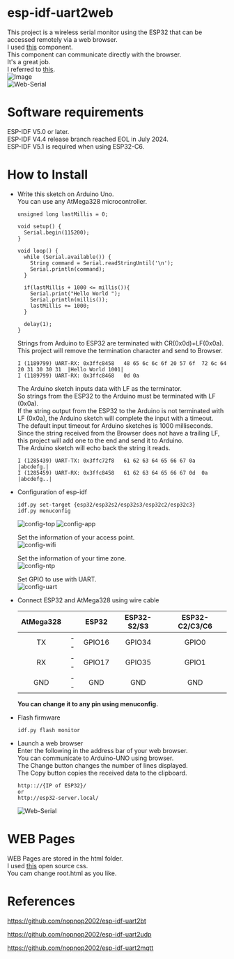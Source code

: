 # esp-idf-uart2web
This project is a wireless serial monitor using the ESP32 that can be accessed remotely via a web browser.   
I used [this](https://github.com/Molorius/esp32-websocket) component.   
This component can communicate directly with the browser.   
It's a great job.   
I referred to [this](https://github.com/ayushsharma82/WebSerial).   
![Image](https://github.com/user-attachments/assets/1cdf6361-3f1f-4f98-a433-56c7b6a257b3)   
![Web-Serial](https://user-images.githubusercontent.com/6020549/204442158-0e8e1b11-caa8-4937-b830-99d331ca3fa6.jpg)   



# Software requirements
ESP-IDF V5.0 or later.   
ESP-IDF V4.4 release branch reached EOL in July 2024.   
ESP-IDF V5.1 is required when using ESP32-C6.   


# How to Install

- Write this sketch on Arduino Uno.   
	You can use any AtMega328 microcontroller.   

	```
	unsigned long lastMillis = 0;

	void setup() {
	  Serial.begin(115200);
	}

	void loop() {
	  while (Serial.available()) {
	    String command = Serial.readStringUntil('\n');
	    Serial.println(command);
	  }

	  if(lastMillis + 1000 <= millis()){
	    Serial.print("Hello World ");
	    Serial.println(millis());
	    lastMillis += 1000;
	  }

	  delay(1);
	}
	```

	Strings from Arduino to ESP32 are terminated with CR(0x0d)+LF(0x0a).   
	This project will remove the termination character and send to Browser.   
	```
	I (1189799) UART-RX: 0x3ffc8458   48 65 6c 6c 6f 20 57 6f  72 6c 64 20 31 30 30 31  |Hello World 1001|
	I (1189799) UART-RX: 0x3ffc8468   0d 0a
	```

	The Arduino sketch inputs data with LF as the terminator.   
	So strings from the ESP32 to the Arduino must be terminated with LF (0x0a).   
	If the string output from the ESP32 to the Arduino is not terminated with LF (0x0a), the Arduino sketch will complete the input with a timeout.   
	The default input timeout for Arduino sketches is 1000 milliseconds.   
	Since the string received from the Browser does not have a trailing LF, this project will add one to the end and send it to Arduino.   
	The Arduino sketch will echo back the string it reads.   
	```
	I (1285439) UART-TX: 0x3ffc72f8   61 62 63 64 65 66 67 0a                           |abcdefg.|
	I (1285459) UART-RX: 0x3ffc8458   61 62 63 64 65 66 67 0d  0a                       |abcdefg..|
	```

- Configuration of esp-idf
	```
	idf.py set-target {esp32/esp32s2/esp32s3/esp32c2/esp32c3}
	idf.py menuconfig
	```
	![config-top](https://user-images.githubusercontent.com/6020549/164256546-da988299-c0ff-41e0-8c5a-45cdd11f9fe7.jpg)
	![config-app](https://user-images.githubusercontent.com/6020549/164256573-1e6fc379-699a-4464-a93d-70160fe2a0b0.jpg)


	Set the information of your access point.   
	![config-wifi](https://user-images.githubusercontent.com/6020549/164256660-c2def5c5-d524-483b-885a-fa8f32e9b471.jpg)


	Set the information of your time zone.   
	![config-ntp](https://user-images.githubusercontent.com/6020549/164256796-cf851736-2a8e-400f-b809-992aa2ff867e.jpg)


	Set GPIO to use with UART.   
	![config-uart](https://user-images.githubusercontent.com/6020549/164256738-0f59817b-0deb-41b5-a4e5-379cbe3c2574.jpg)


- Connect ESP32 and AtMega328 using wire cable   

	|AtMega328||ESP32|ESP32-S2/S3|ESP32-C2/C3/C6|
	|:-:|:-:|:-:|:-:|:-:|
	|TX|--|GPIO16|GPIO34|GPIO0|
	|RX|--|GPIO17|GPIO35|GPIO1|
	|GND|--|GND|GND|GND|

	__You can change it to any pin using menuconfig.__   


- Flash firmware
	```
	idf.py flash monitor
	```

- Launch a web browser   
	Enter the following in the address bar of your web browser.   
	You can communicate to Arduino-UNO using browser.   
	The Change button changes the number of lines displayed.   
	The Copy button copies the received data to the clipboard.   
	```
	http:://{IP of ESP32}/
	or
	http://esp32-server.local/
	```

	![Web-Serial](https://user-images.githubusercontent.com/6020549/204442158-0e8e1b11-caa8-4937-b830-99d331ca3fa6.jpg)

# WEB Pages
WEB Pages are stored in the html folder.   
I used [this](https://bulma.io/) open source css.   
You cam change root.html as you like.   

# References

https://github.com/nopnop2002/esp-idf-uart2bt

https://github.com/nopnop2002/esp-idf-uart2udp

https://github.com/nopnop2002/esp-idf-uart2mqtt
